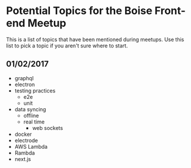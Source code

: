 # Potential Topics for the Boise Front-end Meetup

This is a list of topics that have been mentioned during meetups. Use this list to pick a topic if you aren't sure where to start.

## 01/02/2017

- graphql
- electron
- testing practices
  - e2e
  - unit
- data syncing
  - offline
  - real time
    - web sockets
- docker
- electrode
- AWS Lambda
- Rambda
- next.js
